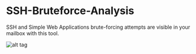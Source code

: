 # SSH-Bruteforce-Analysis
SSH and Simple Web Applications brute-forcing attempts are visible in your mailbox with this tool.

![alt tag](https://s9.postimg.org/g8v5rzh33/Log_Analysis.jpg)
